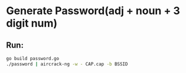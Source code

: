 # Generate Password(adj + noun + 3 digit num)

## Run:

```bash
go build password.go
./password | aircrack-ng -w - CAP.cap -b BSSID
```


